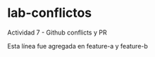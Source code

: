 # lab-conflictos

Actividad 7 - Github conflicts y PR

Esta línea fue agregada en feature-a y feature-b





